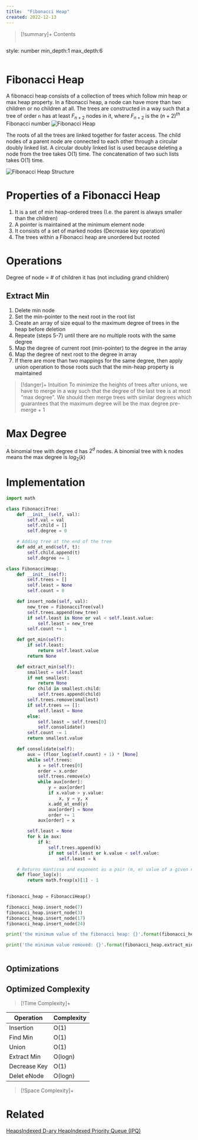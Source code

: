 ```yaml
---
title:  "Fibonacci Heap"
created: 2022-12-13
---
```


>[!summary]+ Contents
>```toc
style: number
min_depth:1
max_depth:6 
>```


# Fibonacci Heap
A fibonacci heap consists of a collection of trees which follow min heap or max heap property. In a fibonacci heap, a node can have more than two children or no children at all. The trees are constructed in a way such that a tree of order `n` has at least $F_{n+2}$ nodes in it, where $F_{n+2}$ is the $(n+2)^{th}$ Fibonacci number
![Fibonacci Heap](https://www.programiz.com/sites/tutorial2program/files/fibonacci-heap.png "Fibonacci Heap")

The roots of all the trees are linked together for faster access. 
The child nodes of a parent node are connected to each other through a circular doubly linked list. A circular doubly linked list is used because deleting a node from the tree takes O(1) time. The concatenation of two such lists takes O(1) time.

![Fibonacci Heap Structure](https://www.programiz.com/sites/tutorial2program/files/fibonacci-heap-structure.png "Fibonacci Heap Structure")

# Properties of a Fibonacci Heap
1. It is a set of min heap-ordered trees (I.e. the parent is always smaller than the children)
2. A pointer is maintained at the minimum element node
3. It consists of a set of marked nodes (Decrease key operation)
4. The trees within a Fibonacci heap are unordered but rooted

# Operations
Degree of node = # of children it has (not including grand children)
## Extract Min
1. Delete min node
2. Set the min-pointer to the next root in the root list
3. Create an array of size equal to the maximum degree of trees in the heap before deletion
4. Repeate (steps 5-7) until there are no multiple roots with the same degree
5. Map the degree of current root (min-pointer) to the degree in the array
6. Map the degree of next root to the degree in array
7. If there are more than two mappings for the same degree, then apply union operation to those roots such that the min-heap property is maintained


> [!danger]+ Intuition
> To minimize the heights of trees after unions, we have to merge in a way such that the degree of the last tree is at most "max degree". We should then merge trees with similar degrees which guarantees that the maximum degree will be the max degree pre-merge + 1

# Max Degree
A binomial tree with degree d has $2^d$ nodes. 
A binomial tree with k nodes means the max degree is $log_2(k)$
# Implementation

```python
import math

class FibonacciTree:
	def __init__(self, val):
		self.val = val
		self.child = []
		self.degree = 0

	# Adding tree at the end of the tree
	def add_at_end(self, t):
		self.child.append(t)
		self.degree += 1

class FibonacciHeap:
	def __init__(self):
		self.trees = []
		self.least = None
		self.count = 0

	def insert_node(self, val):
		new_tree = FibonacciTree(val)
		self.trees.append(new_tree)
		if self.least is None or val < self.least.value:
			self.least = new_tree
		self.count += 1

	def get_min(self):
		if self.least:
			return self.least.value
		return None

	def extract_min(self):
		smallest = self.least
		if not smallest:
			return None
		for child in smallest.child:
			self.trees.append(child)
		self.trees.remove(smallest)
		if self.trees == []:
			self.least = None
		else:
			self.least = self.trees[0]
			self.consolidate()
		self.count -= 1
		return smallest.value

	def consolidate(self):
		aux = (floor_log(self.count) + 1) * [None]
		while self.trees:
			x = self.trees[0]
			order = x.order
			self.trees.remove(x)
			while aux[order]:
				y = aux[order]
				if x.value > y.value:
					x, y = y, x
				x.add_at_end(y)
				aux[order] = None
				order += 1
			aux[order] = x

		self.least = None
		for k in aux:
			if k:
				self.trees.append(k)
				if not self.least or k.value < self.value:
					self.least = k

	# Returns mantissa and exponent as a pair (m, e) value of a given number x.
	def floor_log(x):
		return math.frexp(x)[1] - 1
				

fibonacci_heap = FibonacciHeap()

fibonacci_heap.insert_node(7)
fibonacci_heap.insert_node(3)
fibonacci_heap.insert_node(17)
fibonacci_heap.insert_node(24)

print('the minimum value of the fibonacci heap: {}'.format(fibonacci_heap.get_min()))

print('the minimum value removed: {}'.format(fibonacci_heap.extract_min()))
	
```

## Optimizations

## Optimized Complexity

>[!Time Complexity]+
>
| Operation    | Complexity |
| ------------ | ---------- |
| Insertion    | O(1)       |
| Find Min     | O(1)       |
| Union        | O(1)       |
| Extract Min  | O(logn)    |
| Decrease Key | O(1)       |
| Delet eNode   | O(logn)    | 


>[!Space Complexity]+




# Related
[Heaps](</docs/DS/Heaps.md>)[Indexed D-ary Heap](</docs/DS/Indexed D-ary Heap.md>)[Indexed Priority Queue (IPQ)](</docs/DS/Indexed Priority Queue (IPQ).md>)